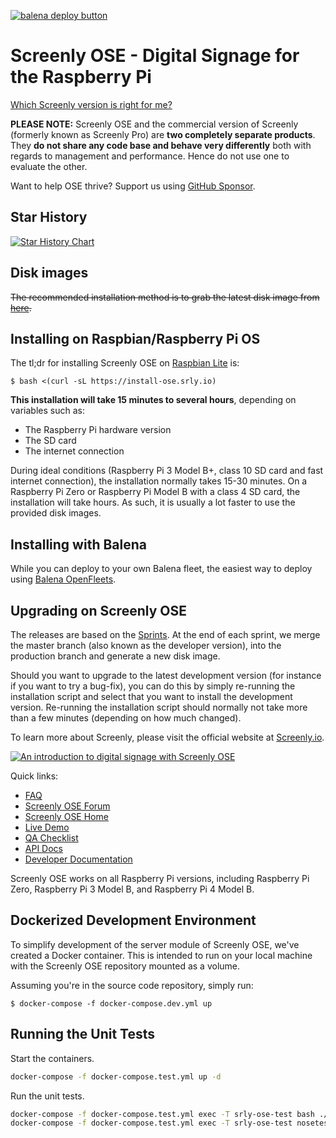 [![balena deploy button](https://www.balena.io/deploy.svg)](https://dashboard.balena-cloud.com/deploy?repoUrl=https://github.com/screenly/screenly-ose&defaultDeviceType=raspberrypi3)

# Screenly OSE - Digital Signage for the Raspberry Pi

[Which Screenly version is right for me?](https://www.screenly.io/screenly-ose-vs-pro/)

**PLEASE NOTE:** Screenly OSE and the commercial version of Screenly (formerly known as Screenly Pro) are **two completely separate products**. They **do not share any code base and behave very differently** both with regards to management and performance. Hence do not use one to evaluate the other.

Want to help OSE thrive? Support us using [GitHub Sponsor](https://github.com/sponsors/Screenly).

## Star History

[![Star History Chart](https://api.star-history.com/svg?repos=Screenly/screenly-ose&type=Date)](https://star-history.com/#Screenly/screenly-ose&Date)


## Disk images

~~The recommended installation method is to grab the latest disk image from [here](https://github.com/Screenly/screenly-ose/releases).~~

## Installing on Raspbian/Raspberry Pi OS

The tl;dr for installing Screenly OSE on [Raspbian Lite](https://www.raspberrypi.org/downloads/raspbian/) is:

```
$ bash <(curl -sL https://install-ose.srly.io)
```

**This installation will take 15 minutes to several hours**, depending on variables such as:

 * The Raspberry Pi hardware version
 * The SD card
 * The internet connection

During ideal conditions (Raspberry Pi 3 Model B+, class 10 SD card and fast internet connection), the installation normally takes 15-30 minutes. On a Raspberry Pi Zero or Raspberry Pi Model B with a class 4 SD card, the installation will take hours. As such, it is usually a lot faster to use the provided disk images.

## Installing with Balena

While you can deploy to your own Balena fleet, the easiest way to deploy using [Balena OpenFleets](https://hub.balena.io/organizations/screenly_ose/fleets).

## Upgrading on Screenly OSE

The releases are based on the [Sprints](https://github.com/Screenly/screenly-ose/projects). At the end of each sprint, we merge the master branch (also known as the developer version), into the production branch and generate a new disk image.

Should you want to upgrade to the latest development version (for instance if you want to try a bug-fix), you can do this by simply re-running the installation script and select that you want to install the development version. Re-running the installation script should normally not take more than a few minutes (depending on how much changed).

To learn more about Screenly, please visit the official website at [Screenly.io](http://www.screenly.io).

[![An introduction to digital signage with Screenly OSE](http://img.youtube.com/vi/FQte5yP0azE/0.jpg)](http://www.youtube.com/watch?v=FQte5yP0azE)

Quick links:

 * [FAQ](https://support.screenly.io/hc/en-us/categories/360002606694-OSE)
 * [Screenly OSE Forum](https://forums.screenly.io/c/screenly-ose)
 * [Screenly OSE Home](https://www.screenly.io/ose/)
 * [Live Demo](https://ose.demo.screenlyapp.com/)
 * [QA Checklist](https://github.com/Screenly/screenly-ose/blob/master/docs/qa-checklist.md)
 * [API Docs](https://ose.demo.screenlyapp.com/api/docs/)
 * [Developer Documentation](https://github.com/Screenly/screenly-ose/blob/master/docs/developer-documentation.md)

Screenly OSE works on all Raspberry Pi versions, including Raspberry Pi Zero, Raspberry Pi 3 Model B, and Raspberry Pi 4 Model B.

## Dockerized Development Environment

To simplify development of the server module of Screenly OSE, we've created a Docker container. This is intended to run on your local machine with the Screenly OSE repository mounted as a volume.

Assuming you're in the source code repository, simply run:

```
$ docker-compose -f docker-compose.dev.yml up
```

## Running the Unit Tests

Start the containers.

```bash
docker-compose -f docker-compose.test.yml up -d
```

Run the unit tests.

```bash
docker-compose -f docker-compose.test.yml exec -T srly-ose-test bash ./bin/prepare_test_environment.sh
docker-compose -f docker-compose.test.yml exec -T srly-ose-test nosetests -v -a '!fixme'
```

